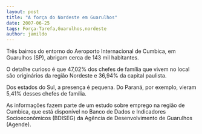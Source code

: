 ```yaml
---
layout: post
title: "A força do Nordeste em Guarulhos"
date: 2007-06-25
tags: Força-Tarefa,Guarulhos,nordeste
author: jamildo
---
```

Tr&ecirc;s bairros do entorno do Aeroporto Internacional de Cumbica, em Guarulhos (SP), abrigam cerca de 143 mil habitantes.

O detalhe curioso &eacute; que 47,02% dos chefes de fam&iacute;lia que vivem no local s&atilde;o origin&aacute;rios da regi&atilde;o Nordeste e 36,94% da capital paulista.

Dos estados do Sul, a presen&ccedil;a &eacute; pequena. Do Paran&aacute;, por exemplo, vieram 5,41% desses chefes de fam&iacute;lia.

As informa&ccedil;&otilde;es fazem parte de um estudo sobre emprego na regi&atilde;o de Cumbica, que est&aacute; dispon&iacute;vel no Banco de Dados e Indicadores Socioecon&ocirc;micos (BDISEG) da Ag&ecirc;ncia de Desenvolvimento de Guarulhos (Agende).